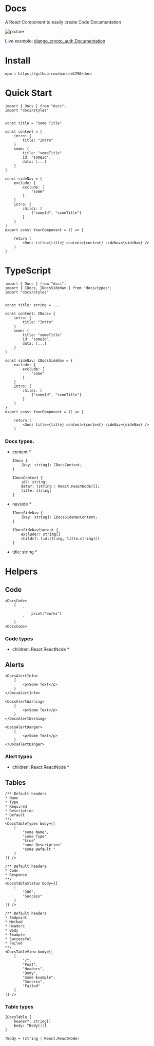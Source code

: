 # Docs

A React Component to easily create Code Documentation

![picture](./docs-picture.png)

Live example: [django_crypto_auth Documentation](https://docs.mhcode.xyz/crypto_auth)

# Install

    npm i https://github.com/marceb1296/docs

# Quick Start 

    import { Docs } from "docs";
    import "docs/styles"


    const title = "Some Title"

    const content = {
        intro: {
            title: "Intro"
        }
        some: {
            title: "someTitle"
            id: "someId",
            data: [...]
        }
    }

    const sideNav = {
        exclude: {
            exclude: [
                "some"
            ]
        }
        intro: {
            childs: [
                ["someId", "someTitle"]
            ]
        }
    }
    export const YourComponent = () => {

        return (
            <Docs title={title} content={content} sideNav={sideNav} />
        )
    }


# TypeScript 

    import { Docs } from "docs";
    import { IDocs, IDocsSideNav } from "docs/types";
    import "docs/styles"


    const title: string = ...
        
    const content: IDocs= {
        intro: {
            title: "Intro"
        }
        some: {
            title: "someTitle"
            id: "someId",
            data: [...]
        }
    }

    const sideNav: IDocsSideNav = {
        exclude: {
            exclude: [
                "some"
            ]
        }
        intro: {
            childs: [
                ["someId", "someTitle"]
            ]
        }
    }
    export const YourComponent = () => {

        return (
            <Docs title={title} content={content} sideNav={sideNav} />
        )


### Docs types.

- content *
    
    ```
    IDocs {
        [key: string]: IDocsContent;
    }

    IDocsContent {
        id?: string;
        data?: (string | React.ReactNode)[];
        title: string;
    }
    ```
- navside *

    ```
    IDocsSideNav {
        [key: string]: IDocsSideNavContent;
    }

    IDocsSideNavContent {
        exclude?: string[]
        childs?: [id:string, title:string][]
    }
    ```

- title: string *



# Helpers 

## Code

    <DocsCode>
        {
            `
                print("works")
            `
        }
    <DocsCode>

### Code types

- children: React.ReactNode *

## Alerts

    <DocsAlertInfo>
        {
            <p>Some Text</p>
        }
    </DocsAlertInfo>

    <DocsAlertWarning>
        {
            <p>Some Text</p>
        }    
    </DocsAlertWarning>

    <DocsAlertDanger>
        {
            <p>Some Text</p>
        }
    </DocsAlertDanger>

### Alert types

- children: React.ReactNode *


## Tables

    
    /** Default headers 
    * Name
    * Type
    * Required
    * Description
    * Default
    **/
    <DocsTableTypes body={[
        [
            "some Name",
            "some Type"
            "true"
            "some Description"
            "some Default "
        ]
    ]} />
    
    /** Default headers
    * Code
    * Response 
    **/
    <DocsTableStatus body={[
        [
            "200",
            "Success"
        ]
    ]} />
    
    /** Default headers 
    * Endpoint
    * Method
    * Headers
    * Body
    * Example
    * Successful
    * Failed
    **/
    <DocsTableView body={[
        [
            "/",
            "Post",
            "Headers",
            "Body",
            "Some Example",
            "Success",
            "Failed"
        ]
    ]} />

### Table types

    IDocsTable {
        header?: string[]
        body: TBody[][]
    }    

    TBody = (string | React.ReactNode)





